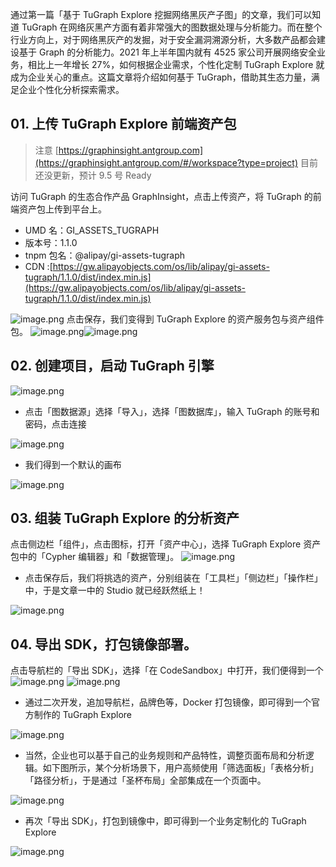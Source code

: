 通过第一篇「基于 TuGraph Explore 挖掘网络黑灰产子图」的文章，我们可以知道 TuGraph 在网络灰黑产方面有着非常强大的图数据处理与分析能力。而在整个行业方向上，对于网络黑灰产的发掘，对于安全漏洞溯源分析，大多数产品都会建设基于 Graph 的分析能力。2021 年上半年国内就有 4525 家公司开展网络安全业务，相比上一年增长 27%，如何根据企业需求，个性化定制 TuGraph Explore 就成为企业关心的重点。这篇文章将介绍如何基于 TuGraph，借助其生态力量，满足企业个性化分析探索需求。

## 01. 上传 TuGraph Explore 前端资产包

> 注意 [https://graphinsight.antgroup.com](https://graphinsight.antgroup.com/#/workspace?type=project) 目前还没更新，预计 9.5 号 Ready

访问 TuGraph 的生态合作产品 GraphInsight，点击上传资产，将 TuGraph 的前端资产包上传到平台上。

- UMD 名：GI_ASSETS_TUGRAPH
- 版本号：1.1.0
- tnpm 包名：@alipay/gi-assets-tugraph
- CDN :[https://gw.alipayobjects.com/os/lib/alipay/gi-assets-tugraph/1.1.0/dist/index.min.js](https://gw.alipayobjects.com/os/lib/alipay/gi-assets-tugraph/1.1.0/dist/index.min.js)

![image.png](https://cdn.nlark.com/yuque/0/2022/png/160133/1662023918721-14016c8f-f1f7-4d45-b27a-3a9bbc2bad3a.png#clientId=u148d5c80-02c9-4&crop=0&crop=0&crop=1&crop=1&errorMessage=unknown%20error&from=paste&height=171&id=ud6fdbad8&margin=%5Bobject%20Object%5D&name=image.png&originHeight=596&originWidth=2549&originalType=binary&ratio=1&rotation=0&showTitle=false&size=187585&status=error&style=none&taskId=uaf037167-fb96-45e6-a5aa-d807dd80b96&title=&width=733.0084838867188)
点击保存，我们变得到 TuGraph Explore 的资产服务包与资产组件包。
![image.png](https://cdn.nlark.com/yuque/0/2022/png/160133/1662023918736-a1b1ecfa-8997-4545-8107-2f358c06725e.png#clientId=u148d5c80-02c9-4&crop=0&crop=0&crop=1&crop=1&errorMessage=unknown%20error&from=paste&height=163&id=u63364597&margin=%5Bobject%20Object%5D&name=image.png&originHeight=648&originWidth=1271&originalType=binary&ratio=1&rotation=0&showTitle=true&size=209514&status=error&style=shadow&taskId=u3cb2923b-0524-4e6f-9534-0a9006ecce8&title=TuGraph%20Explore%20%E8%B5%84%E4%BA%A7%E6%9C%8D%E5%8A%A1%E5%8C%85&width=319.7116394042969 "TuGraph Explore 资产服务包")![image.png](https://cdn.nlark.com/yuque/0/2022/png/160133/1662023918614-ecf47531-b1bb-4b91-ad17-7ff9097e02c9.png#clientId=u148d5c80-02c9-4&crop=0&crop=0&crop=1&crop=1&errorMessage=unknown%20error&from=paste&height=151&id=u131b6dfb&margin=%5Bobject%20Object%5D&name=image.png&originHeight=467&originWidth=1097&originalType=binary&ratio=1&rotation=0&showTitle=true&size=79785&status=error&style=shadow&taskId=ud99af23f-1353-4a92-b1cd-bb76f543bdf&title=TuGraph%20Explore%20%E8%B5%84%E4%BA%A7%E7%BB%84%E4%BB%B6%E5%8C%85&width=353.6051025390625 "TuGraph Explore 资产组件包")

## 02. 创建项目，启动 TuGraph 引擎

![image.png](https://cdn.nlark.com/yuque/0/2022/png/160133/1662023918354-3aaa0909-8459-4567-9c2d-448e995572be.png#clientId=u148d5c80-02c9-4&crop=0&crop=0&crop=1&crop=1&errorMessage=unknown%20error&from=paste&height=261&id=u511c1767&margin=%5Bobject%20Object%5D&name=image.png&originHeight=733&originWidth=1870&originalType=binary&ratio=1&rotation=0&showTitle=false&size=130992&status=error&style=shadow&taskId=uff2876e2-a9de-4cea-9379-d699fbe9215&title=&width=665.0084838867188)

- 点击「图数据源」选择「导入」，选择「图数据库」，输入 TuGraph 的账号和密码，点击连接

![image.png](https://cdn.nlark.com/yuque/0/2022/png/160133/1662023918126-e29796f6-4ed0-4411-a3fe-86312aa9af59.png#clientId=u148d5c80-02c9-4&crop=0&crop=0&crop=1&crop=1&errorMessage=unknown%20error&from=paste&height=197&id=u64ce7954&margin=%5Bobject%20Object%5D&name=image.png&originHeight=433&originWidth=1458&originalType=binary&ratio=1&rotation=0&showTitle=false&size=58635&status=error&style=shadow&taskId=ub1de38dd-7cd5-4a41-9c13-19ef33ca42a&title=&width=662.7272583630463)

- 我们得到一个默认的画布

![image.png](https://cdn.nlark.com/yuque/0/2022/png/160133/1662023919354-f62b12c7-2af4-47f7-9952-2913daed0c0a.png#clientId=u148d5c80-02c9-4&crop=0&crop=0&crop=1&crop=1&errorMessage=unknown%20error&from=paste&height=419&id=ueb180adc&margin=%5Bobject%20Object%5D&name=image.png&originHeight=922&originWidth=1545&originalType=binary&ratio=1&rotation=0&showTitle=false&size=134317&status=error&style=shadow&taskId=ua2e6e9d1-4075-4713-8f81-856baa117ea&title=&width=702.2727120513762)

## 03. 组装 TuGraph Explore 的分析资产

点击侧边栏「组件」，点击图标，打开「资产中心」，选择 TuGraph Explore 资产包中的「Cypher 编辑器」和「数据管理」。
![image.png](https://cdn.nlark.com/yuque/0/2022/png/160133/1662023920995-65f13e4e-83bc-46d0-972c-c3d83cb05867.png#clientId=u148d5c80-02c9-4&crop=0&crop=0&crop=1&crop=1&errorMessage=unknown%20error&from=paste&height=555&id=ue0137c14&margin=%5Bobject%20Object%5D&name=image.png&originHeight=1222&originWidth=1777&originalType=binary&ratio=1&rotation=0&showTitle=false&size=273975&status=error&style=shadow&taskId=u503032bd-500b-426a-a0c8-9218d398b28&title=&width=807.727255220256)

- 点击保存后，我们将挑选的资产，分别组装在「工具栏」「侧边栏」「操作栏」中，于是文章一中的 Studio 就已经跃然纸上！

![image.png](https://cdn.nlark.com/yuque/0/2022/png/160133/1662023921099-cca5fc8e-f1ea-4dd8-959f-1ae31731ff84.png#clientId=u148d5c80-02c9-4&crop=0&crop=0&crop=1&crop=1&errorMessage=unknown%20error&from=paste&height=526&id=uc715bd1e&margin=%5Bobject%20Object%5D&name=image.png&originHeight=1157&originWidth=1775&originalType=binary&ratio=1&rotation=0&showTitle=false&size=294823&status=error&style=shadow&taskId=ua94aa58e-c794-4ccd-9cb4-f4c3379f434&title=&width=806.8181643308691)

## 04. 导出 SDK，打包镜像部署。

点击导航栏的「导出 SDK」，选择「在 CodeSandbox」中打开，我们便得到一个
![image.png](https://cdn.nlark.com/yuque/0/2022/png/160133/1662023921010-bf2a24e3-7110-45c4-bc56-1aa6654c3a6a.png#clientId=u148d5c80-02c9-4&crop=0&crop=0&crop=1&crop=1&errorMessage=unknown%20error&from=paste&height=283&id=uf21fa6f6&margin=%5Bobject%20Object%5D&name=image.png&originHeight=610&originWidth=1178&originalType=binary&ratio=1&rotation=0&showTitle=false&size=201077&status=error&style=shadow&taskId=ucd6e4532-2ab9-40ac-b8d6-e454a8c4b66&title=&width=546.4545288085938)
![image.png](https://cdn.nlark.com/yuque/0/2022/png/160133/1662023921234-b2fdcb83-3f30-44ee-9ea3-d9d313637742.png#clientId=u148d5c80-02c9-4&crop=0&crop=0&crop=1&crop=1&errorMessage=unknown%20error&from=paste&height=560&id=u2a91657b&margin=%5Bobject%20Object%5D&name=image.png&originHeight=1233&originWidth=2545&originalType=binary&ratio=1&rotation=0&showTitle=false&size=327800&status=error&style=shadow&taskId=u0009abb2-5596-4bf4-9531-3abe8f5e30b&title=&width=1156.8181567448235)

- 通过二次开发，追加导航栏，品牌色等，Docker 打包镜像，即可得到一个官方制作的 TuGraph Explore

![image.png](https://cdn.nlark.com/yuque/0/2022/png/160133/1662023930123-56a6bc1b-7f00-4d51-bbb5-ed780d679431.png#clientId=u148d5c80-02c9-4&crop=0&crop=0&crop=1&crop=1&errorMessage=unknown%20error&from=paste&height=1676&id=u93d28af6&margin=%5Bobject%20Object%5D&name=image.png&originHeight=3688&originWidth=7136&originalType=binary&ratio=1&rotation=0&showTitle=false&size=7679685&status=error&style=shadow&taskId=uc0dbb117-eaef-4ed0-9a3e-180db1d7455&title=&width=3243.6362933324403)

- 当然，企业也可以基于自己的业务规则和产品特性，调整页面布局和分析逻辑。如下图所示，某个分析场景下，用户高频使用「筛选面板」「表格分析」「路径分析」，于是通过「圣杯布局」全部集成在一个页面中。

![image.png](https://cdn.nlark.com/yuque/0/2022/png/160133/1662023923877-60fcea10-d038-44ed-a2ad-bc2608f03616.png#clientId=u148d5c80-02c9-4&crop=0&crop=0&crop=1&crop=1&errorMessage=unknown%20error&from=paste&height=483&id=u9685432a&margin=%5Bobject%20Object%5D&name=image.png&originHeight=1063&originWidth=2017&originalType=binary&ratio=1&rotation=0&showTitle=false&size=305786&status=error&style=shadow&taskId=uabdbb03e-b1c8-4637-92a7-c7a810485c6&title=&width=916.8181619466833)

- 再次「导出 SDK」，打包到镜像中，即可得到一个业务定制化的 TuGraph Explore

![image.png](https://cdn.nlark.com/yuque/0/2022/png/160133/1662023924308-9ff40b6f-c3bf-4e63-a686-6eb6c7e46243.png#clientId=u148d5c80-02c9-4&crop=0&crop=0&crop=1&crop=1&errorMessage=unknown%20error&from=paste&height=487&id=udf8c8f82&margin=%5Bobject%20Object%5D&name=image.png&originHeight=1071&originWidth=2553&originalType=binary&ratio=1&rotation=0&showTitle=false&size=373352&status=error&style=shadow&taskId=u52fe24dd-cc83-428b-8ff0-76c9167f3c7&title=&width=1160.454520302371)
